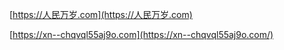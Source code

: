 [https://人民万岁.com](https://人民万岁.com)  

[https://xn--chqvql55aj9o.com](https://xn--chqvql55aj9o.com/)
